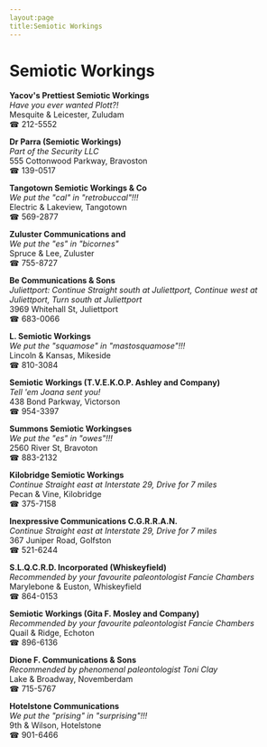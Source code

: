 ```yaml
---
layout:page
title:Semiotic Workings
---
```

# Semiotic Workings

**Yacov's Prettiest Semiotic Workings**  
_Have you ever wanted Plott?!_  
Mesquite & Leicester, Zuludam  
☎ 212-5552



**Dr Parra (Semiotic Workings)**  
_Part of the Security LLC_  
555 Cottonwood Parkway, Bravoston  
☎ 139-0517



**Tangotown Semiotic Workings & Co**  
_We put the "cal" in "retrobuccal"!!!_  
Electric & Lakeview, Tangotown  
☎ 569-2877



**Zuluster Communications and**  
_We put the "es" in "bicornes"_  
Spruce & Lee, Zuluster  
☎ 755-8727



**Be Communications & Sons**  
_Juliettport: Continue Straight south at Juliettport, Continue west at Juliettport, Turn south at Juliettport_  
3969 Whitehall St, Juliettport  
☎ 683-0066



**L. Semiotic Workings**  
_We put the "squamose" in "mastosquamose"!!!_  
Lincoln & Kansas, Mikeside  
☎ 810-3084



**Semiotic Workings (T.V.E.K.O.P. Ashley and Company)**  
_Tell 'em Joana sent you!_  
438 Bond Parkway, Victorson  
☎ 954-3397



**Summons Semiotic Workingses**  
_We put the "es" in "owes"!!!_  
2560 River St, Bravoton  
☎ 883-2132



**Kilobridge Semiotic Workings**  
_Continue Straight east at Interstate 29, Drive for 7 miles_  
Pecan & Vine, Kilobridge  
☎ 375-7158



**Inexpressive Communications C.G.R.R.A.N.**  
_Continue Straight east at Interstate 29, Drive for 7 miles_  
367 Juniper Road, Golfston  
☎ 521-6244



**S.L.Q.C.R.D. Incorporated (Whiskeyfield)**  
_Recommended by your favourite paleontologist Fancie Chambers_  
Marylebone & Euston, Whiskeyfield  
☎ 864-0153



**Semiotic Workings (Gita F. Mosley and Company)**  
_Recommended by your favourite paleontologist Fancie Chambers_  
Quail & Ridge, Echoton  
☎ 896-6136



**Dione F. Communications & Sons**  
_Recommended by phenomenal paleontologist Toni Clay_  
Lake & Broadway, Novemberdam  
☎ 715-5767



**Hotelstone Communications**  
_We put the "prising" in "surprising"!!!_  
9th & Wilson, Hotelstone  
☎ 901-6466



